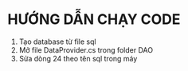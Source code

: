 # HƯỚNG DẪN CHẠY CODE
1. Tạo database từ file sql
2. Mở file DataProvider.cs trong folder DAO
3. Sửa dòng 24 theo tên sql trong máy 
